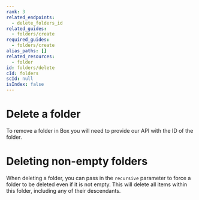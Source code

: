 ```yaml
---
rank: 3
related_endpoints:
  - delete_folders_id
related_guides:
  - folders/create
required_guides:
  - folders/create
alias_paths: []
related_resources:
  - folder
id: folders/delete
cId: folders
scId: null
isIndex: false
---
```


# Delete a folder

To remove a folder in Box you will need to provide our API with the ID of the folder.

<Samples id='delete_folders_id' >

</Samples>

<Message>

# Deleting non-empty folders

When deleting a folder, you can pass in the `recursive` parameter to
force a folder to be deleted even if it is not empty. This will delete all
items within this folder, including any of their descendants.

</Message>
